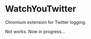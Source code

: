 WatchYouTwitter
===============

Chromium extension for Twitter logging.

Not works. Now in progress...
